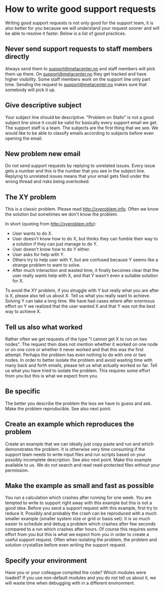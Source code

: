 How to write good support requests
==================================

Writing good support requests is not only good for the support team, it
is also better for you because we will understand your request sooner
and will be able to resolve it faster. Below is a list of good
practices.

Never send support requests to staff members directly
-----------------------------------------------------

Always send them to <support@metacenter.no> and staff members will pick
them up there. On <support@metacenter.no> they get tracked and have
higher visibility. Some staff members work on the support line only part
time. Sending the request to <support@metacenter.no> makes sure that
somebody will pick it up.

Give descriptive subject
------------------------

Your subject line should be descriptive. "Problem on Stallo" is not a
good subject line since it could be valid for basically every support
email we get. The support staff is a team. The subjects are the first
thing that we see. We would like to be able to classify emails according
to subjects before even opening the email.

New problem new email
---------------------

Do not send support requests by replying to unrelated issues. Every
issue gets a number and this is the number that you see in the subject
line. Replying to unrelated issues means that your email gets filed
under the wrong thread and risks being overlooked.

The XY problem
--------------

This is a classic problem. Please read <http://xyproblem.info>. Often we
know the solution but sometimes we don't know the problem.

In short (quoting from <http://xyproblem.info>):

-   User wants to do X.
-   User doesn't know how to do X, but thinks they can fumble their way
    to a solution if they can just manage to do Y.
-   User doesn't know how to do Y either.
-   User asks for help with Y.
-   Others try to help user with Y, but are confused because Y seems
    like a strange problem to want to solve.
-   After much interaction and wasted time, it finally becomes clear
    that the user really wants help with X, and that Y wasn't even a
    suitable solution for X.

To avoid the XY problem, if you struggle with Y but really what you are
after is X, please also tell us about X. Tell us what you really want to
achieve. Solving Y can take a long time. We have had cases where after
enormous effort on Y we realized that the user wanted X and that Y was
not the best way to achieve X.

Tell us also what worked
------------------------

Rather often we get requests of the type "I cannot get X to run on two
nodes". The request then does not mention whether it worked on one node
or on one core or whether it never worked and that this was the first
attempt. Perhaps the problem has even nothing to do with one or two
nodes. In order to better isolate the problem and avoid wasting time
with many back and forth emails, please tell us what actually worked so
far. Tell us what you have tried to isolate the problem. This requires
some effort from you but this is what we expect from you.

Be specific
-----------

The better you describe the problem the less we have to guess and ask.
Make the problem reproducible. See also next point.

Create an example which reproduces the problem
----------------------------------------------

Create an example that we can ideally just copy paste and run and which
demonstrates the problem. It is otherwise very time consuming if the
support team needs to write input files and run scripts based on your
possibly incomplete description. See also next point. Make this example
available to us. We do not search and read read-protected files without
your permission.

Make the example as small and fast as possible
----------------------------------------------

You run a calculation which crashes after running for one week. You are
tempted to write to support right away with this example but this is not
a good idea. Before you send a support request with this example, first
try to reduce it. Possibly and probably the crash can be reproduced with
a much smaller example (smaller system size or grid or basis set). It is
so much easier to schedule and debug a problem which crashes after few
seconds compared to a run which crashes after hours. Of course this
requires some effort from you but this is what we expect from you in
order to create a useful support request. Often when isolating the
problem, the problem and solution crystallize before even writing the
support request.

Specify your environment
------------------------

Have you or your colleague compiled the code? Which modules were loaded?
If you use non-default modules and you do not tell us about it, we will
waste time when debugging with in a different environment.

